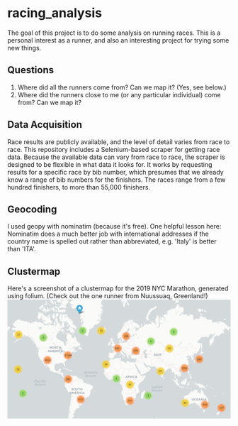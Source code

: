 # racing_analysis
The goal of this project is to do some analysis on running races. This is a personal interest as a runner, and also an interesting project for trying some new things.

## Questions
1. Where did all the runners come from? Can we map it? (Yes, see below.)
2. Where did the runners close to me (or any particular individual) come from? Can we map it?

## Data Acquisition
Race results are publicly available, and the level of detail varies from race to race. This repository includes a Selenium-based scraper for getting race data. Because the available data can vary from race to race, the scraper is designed to be flexible in what data it looks for. It works by requesting results for a specific race by bib number, which presumes that we already know a range of bib numbers for the finishers. The races range from a few hundred finishers, to more than 55,000 finishers.

## Geocoding
I used geopy with nominatim (because it's free). One helpful lesson here: Nominatim does a much better job with international addresses if the country name is spelled out rather than abbreviated, e.g. 'Italy' is better than 'ITA'.

## Clustermap
Here's a screenshot of a clustermap for the 2019 NYC Marathon, generated using folium. (Check out the one runner from Nuussuaq, Greenland!)
![Clustermap](https://github.com/CraftyJack/racing_analysis/blob/main/2019_NYCM_finishers_clustermap.png?raw=true)

